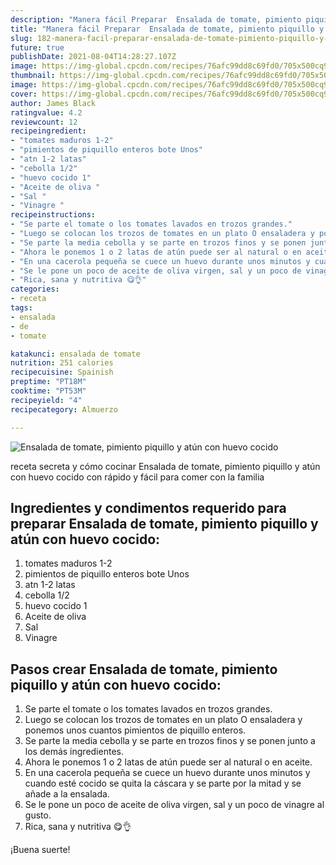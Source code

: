 ```yaml
---
description: "Manera fácil Preparar  Ensalada de tomate, pimiento piquillo y atún con huevo cocido"
title: "Manera fácil Preparar  Ensalada de tomate, pimiento piquillo y atún con huevo cocido"
slug: 182-manera-facil-preparar-ensalada-de-tomate-pimiento-piquillo-y-atun-con-huevo-cocido
future: true
publishDate: 2021-08-04T14:28:27.107Z
image: https://img-global.cpcdn.com/recipes/76afc99dd8c69fd0/705x500cq90/ensalada-de-tomate-pimiento-piquillo-y-atun-con-huevo-cocido-foto-principal.jpg
thumbnail: https://img-global.cpcdn.com/recipes/76afc99dd8c69fd0/705x500cq90/ensalada-de-tomate-pimiento-piquillo-y-atun-con-huevo-cocido-foto-principal.jpg
image: https://img-global.cpcdn.com/recipes/76afc99dd8c69fd0/705x500cq90/ensalada-de-tomate-pimiento-piquillo-y-atun-con-huevo-cocido-foto-principal.jpg
cover: https://img-global.cpcdn.com/recipes/76afc99dd8c69fd0/705x500cq90/ensalada-de-tomate-pimiento-piquillo-y-atun-con-huevo-cocido-foto-principal.jpg
author: James Black
ratingvalue: 4.2
reviewcount: 12
recipeingredient:
- "tomates maduros 1-2"
- "pimientos de piquillo enteros bote Unos"
- "atn 1-2 latas"
- "cebolla 1/2"
- "huevo cocido 1"
- "Aceite de oliva "
- "Sal "
- "Vinagre "
recipeinstructions:
- "Se parte el tomate o los tomates lavados en trozos grandes."
- "Luego se colocan los trozos de tomates en un plato O ensaladera y ponemos unos cuantos pimientos de piquillo enteros."
- "Se parte la media cebolla y se parte en trozos finos y se ponen junto a los demás ingredientes."
- "Ahora le ponemos 1 o 2 latas de atún puede ser al natural o en aceite."
- "En una cacerola pequeña se cuece un huevo durante unos minutos y cuando esté cocido se quita la cáscara y se parte por la mitad y se añade a la ensalada."
- "Se le pone un poco de aceite de oliva virgen, sal y un poco de vinagre al gusto."
- "Rica, sana y nutritiva 😋👌"
categories:
- receta
tags:
- ensalada
- de
- tomate

katakunci: ensalada de tomate 
nutrition: 251 calories
recipecuisine: Spainish
preptime: "PT18M"
cooktime: "PT53M"
recipeyield: "4"
recipecategory: Almuerzo

---
```



![Ensalada de tomate, pimiento piquillo y atún con huevo cocido](https://img-global.cpcdn.com/recipes/76afc99dd8c69fd0/705x500cq90/ensalada-de-tomate-pimiento-piquillo-y-atun-con-huevo-cocido-foto-principal.jpg)

receta secreta y cómo cocinar Ensalada de tomate, pimiento piquillo y atún con huevo cocido con rápido y fácil para comer con la familia

<!--inarticleads1-->

## Ingredientes y condimentos requerido para preparar Ensalada de tomate, pimiento piquillo y atún con huevo cocido:

1. tomates maduros 1-2
1. pimientos de piquillo enteros bote Unos
1. atn 1-2 latas
1. cebolla 1/2
1. huevo cocido 1
1. Aceite de oliva 
1. Sal 
1. Vinagre 



<!--inarticleads2-->

## Pasos crear Ensalada de tomate, pimiento piquillo y atún con huevo cocido:

1. Se parte el tomate o los tomates lavados en trozos grandes.
1. Luego se colocan los trozos de tomates en un plato O ensaladera y ponemos unos cuantos pimientos de piquillo enteros.
1. Se parte la media cebolla y se parte en trozos finos y se ponen junto a los demás ingredientes.
1. Ahora le ponemos 1 o 2 latas de atún puede ser al natural o en aceite.
1. En una cacerola pequeña se cuece un huevo durante unos minutos y cuando esté cocido se quita la cáscara y se parte por la mitad y se añade a la ensalada.
1. Se le pone un poco de aceite de oliva virgen, sal y un poco de vinagre al gusto.
1. Rica, sana y nutritiva 😋👌



¡Buena suerte!

